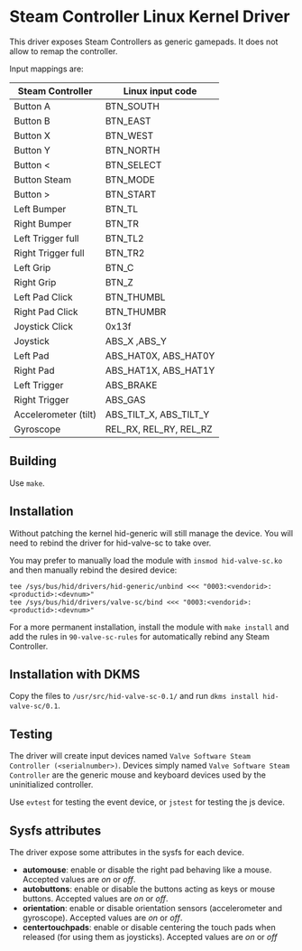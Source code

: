 Steam Controller Linux Kernel Driver
====================================

This driver exposes Steam Controllers as generic gamepads. It does not allow to remap the controller.

Input mappings are:

| Steam Controller     | Linux input code       |
| -------------------- | ---------------------- |
| Button A             | BTN_SOUTH              |
| Button B             | BTN_EAST               |
| Button X             | BTN_WEST               |
| Button Y             | BTN_NORTH              |
| Button <             | BTN_SELECT             |
| Button Steam         | BTN_MODE               |
| Button >             | BTN_START              |
| Left Bumper          | BTN_TL                 |
| Right Bumper         | BTN_TR                 |
| Left Trigger full    | BTN_TL2                |
| Right Trigger full   | BTN_TR2                |
| Left Grip            | BTN_C                  |
| Right Grip           | BTN_Z                  |
| Left Pad Click       | BTN_THUMBL             |
| Right Pad Click      | BTN_THUMBR             |
| Joystick Click       | 0x13f                  |
| Joystick             | ABS_X ,ABS_Y           |
| Left Pad             | ABS_HAT0X, ABS_HAT0Y   |
| Right Pad            | ABS_HAT1X, ABS_HAT1Y   |
| Left Trigger         | ABS_BRAKE              |
| Right Trigger        | ABS_GAS                |
| Accelerometer (tilt) | ABS_TILT_X, ABS_TILT_Y |
| Gyroscope            | REL_RX, REL_RY, REL_RZ |


Building
--------

Use `make`.


Installation
------------

Without patching the kernel hid-generic will still manage the device. You will need to rebind the driver for hid-valve-sc to take over.

You may prefer to manually load the module with `insmod hid-valve-sc.ko` and then manually rebind the desired device:

```
tee /sys/bus/hid/drivers/hid-generic/unbind <<< "0003:<vendorid>:<productid>:<devnum>"
tee /sys/bus/hid/drivers/valve-sc/bind <<< "0003:<vendorid>:<productid>:<devnum>"
```

For a more permanent installation, install the module with `make install` and add the rules in `90-valve-sc-rules` for automatically rebind any Steam Controller.


Installation with DKMS
----------------------

Copy the files to `/usr/src/hid-valve-sc-0.1/` and run `dkms install hid-valve-sc/0.1`.


Testing
-------

The driver will create input devices named `Valve Software Steam Controller (<serialnumber>)`. Devices simply named `Valve Software Steam Controller` are the generic mouse and keyboard devices used by the uninitialized controller.

Use `evtest` for testing the event device, or `jstest` for testing the js device.


Sysfs attributes
----------------

The driver expose some attributes in the sysfs for each device.

 - **automouse**: enable or disable the right pad behaving like a mouse. Accepted values are *on* or *off*.
 - **autobuttons**: enable or disable the buttons acting as keys or mouse buttons. Accepted values are *on* or *off*.
 - **orientation**: enable or disable orientation sensors (accelerometer and gyroscope). Accepted values are *on* or *off*.
 - **centertouchpads**: enable or disable centering the touch pads when released (for using them as joysticks). Accepted values are *on* or *off*

